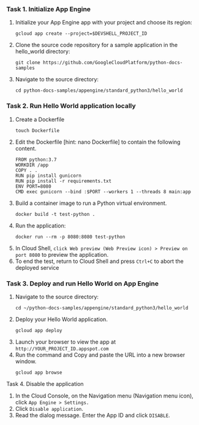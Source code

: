 ### Task 1. Initialize App Engine
1. Initialize your App Engine app with your project and choose its region:
	```
	gcloud app create --project=$DEVSHELL_PROJECT_ID
	```
2. Clone the source code repository for a sample application in the hello_world directory:
	```
	git clone https://github.com/GoogleCloudPlatform/python-docs-samples
	```
3. Navigate to the source directory:
	```
	cd python-docs-samples/appengine/standard_python3/hello_world
	```

### Task 2. Run Hello World application locally
1. Create a Dockerfile
	```
	touch Dockerfile
	```
2. Edit the Dockerfile [hint: nano Dockerfile] to contain the following content.
	```
	FROM python:3.7
	WORKDIR /app
	COPY . .
	RUN pip install gunicorn
	RUN pip install -r requirements.txt
	ENV PORT=8080
	CMD exec gunicorn --bind :$PORT --workers 1 --threads 8 main:app
	```
3. Build a container image to run a Python virtual environment.
	```
	docker build -t test-python . 
	```
4. Run the application:
	```
	docker run --rm -p 8080:8080 test-python 
	```
5. In Cloud Shell, ```click Web preview (Web Preview icon) > Preview on port 8080``` to preview the application.
6. To end the test, return to Cloud Shell and press ```Ctrl+C``` to abort the deployed service

### Task 3. Deploy and run Hello World on App Engine
1. Navigate to the source directory:
	```
	cd ~/python-docs-samples/appengine/standard_python3/hello_world
	```
2. Deploy your Hello World application.
	```
	gcloud app deploy
	```
3. Launch your browser to view the app at ```http://YOUR_PROJECT_ID.appspot.com```
4. Run the command and Copy and paste the URL into a new browser window.
	```
	gcloud app browse
	```

Task 4. Disable the application
1. In the Cloud Console, on the Navigation menu (Navigation menu icon), click ```App Engine > Settings.```
2. Click ```Disable application```.
3. Read the dialog message. Enter the App ID and click ```DISABLE```.
